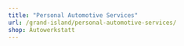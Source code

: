 ```yaml
---
title: "Personal Automotive Services"
url: /grand-island/personal-automotive-services/
shop: Autowerkstatt
---
```

